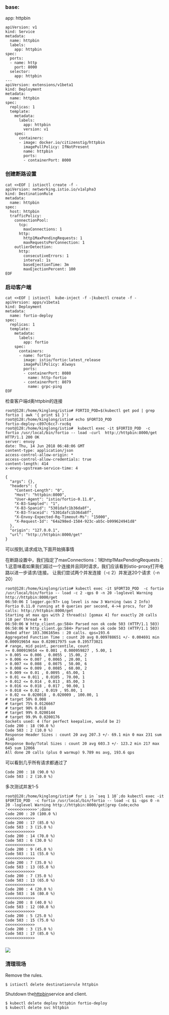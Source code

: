 ### base:

app: httpbin

```
apiVersion: v1
kind: Service
metadata:
  name: httpbin
  labels:
    app: httpbin
spec:
  ports:
  - name: http
    port: 8000
  selector:
    app: httpbin
---
apiVersion: extensions/v1beta1
kind: Deployment
metadata:
  name: httpbin
spec:
  replicas: 1
  template:
    metadata:
      labels:
        app: httpbin
        version: v1
    spec:
      containers:
      - image: docker.io/citizenstig/httpbin
        imagePullPolicy: IfNotPresent
        name: httpbin
        ports:
        - containerPort: 8000
```

### 创建断路设置

```
cat <<EOF | istioctl create -f -
apiVersion: networking.istio.io/v1alpha3
kind: DestinationRule
metadata:
  name: httpbin
spec:
  host: httpbin
  trafficPolicy:
    connectionPool:
      tcp:
        maxConnections: 1
      http:
        http1MaxPendingRequests: 1
        maxRequestsPerConnection: 1
    outlierDetection:
      http:
        consecutiveErrors: 1
        interval: 1s
        baseEjectionTime: 3m
        maxEjectionPercent: 100
EOF
```

### 启动客户端

```
cat <<EOF | istioctl  kube-inject -f -|kubectl create -f -
apiVersion: apps/v1beta1
kind: Deployment
metadata:
  name: fortio-deploy
spec:
  replicas: 1
  template:
    metadata:
      labels:
        app: fortio
    spec:
      containers:
      - name: fortio
        image: istio/fortio:latest_release
        imagePullPolicy: Always
        ports:
        - containerPort: 8080
          name: http-fortio
        - containerPort: 8079
          name: grpc-ping
EOF
```

检查客户端d奥httpbin的连接

```
root@128:/home/kinglong/istio# FORTIO_POD=$(kubectl get pod | grep fortio | awk '{ print $1 }')
root@128:/home/kinglong/istio# echo $FORTIO_POD
fortio-deploy-c897c6cc7-rxc6q
root@128:/home/kinglong/istio#  kubectl exec -it $FORTIO_POD  -c fortio /usr/local/bin/fortio -- load -curl  http://httpbin:8000/get
HTTP/1.1 200 OK
server: envoy
date: Thu, 14 Jun 2018 06:48:06 GMT
content-type: application/json
access-control-allow-origin: *
access-control-allow-credentials: true
content-length: 414
x-envoy-upstream-service-time: 4

{
  "args": {},
  "headers": {
    "Content-Length": "0",
    "Host": "httpbin:8000",
    "User-Agent": "istio/fortio-0.11.0",
    "X-B3-Sampled": "1",
    "X-B3-Spanid": "5301dafc1b36da8f",
    "X-B3-Traceid": "5301dafc1b36da8f",
    "X-Envoy-Expected-Rq-Timeout-Ms": "15000",
    "X-Request-Id": "64a298ed-1584-923c-ab5c-b999624941d8"
  },
  "origin": "127.0.0.1",
  "url": "http://httpbin:8000/get"
}
```

可以按到,请求成功,下面开始搞事情

在断路设置中，我们指定了maxConnections：1和http1MaxPendingRequests：1.这意味着如果我们超过一个连接并且同时请求，我们应该看到istio-proxy打开电路以进一步请求/连接。 让我们尝试两个并发连接（-c 2）并发送20个请求（-n 20）

```
root@128:/home/kinglong/istio# kubectl exec -it $FORTIO_POD  -c fortio /usr/local/bin/fortio -- load -c 2 -qps 0 -n 20 -loglevel Warning http://httpbin:8000/get
06:50:06 I logger.go:97> Log level is now 3 Warning (was 2 Info)
Fortio 0.11.0 running at 0 queries per second, 4->4 procs, for 20 calls: http://httpbin:8000/get
Starting at max qps with 2 thread(s) [gomax 4] for exactly 20 calls (10 per thread + 0)
06:50:06 W http_client.go:584> Parsed non ok code 503 (HTTP/1.1 503)
06:50:06 W http_client.go:584> Parsed non ok code 503 (HTTP/1.1 503)
Ended after 103.306165ms : 20 calls. qps=193.6
Aggregated Function Time : count 20 avg 0.009788651 +/- 0.004691 min 0.000919654 max 0.020017975 sum 0.195773021
# range, mid point, percentile, count
>= 0.000919654 <= 0.001 , 0.000959827 , 5.00, 1
> 0.005 <= 0.006 , 0.0055 , 15.00, 2
> 0.006 <= 0.007 , 0.0065 , 20.00, 1
> 0.007 <= 0.008 , 0.0075 , 50.00, 6
> 0.008 <= 0.009 , 0.0085 , 60.00, 2
> 0.009 <= 0.01 , 0.0095 , 65.00, 1
> 0.01 <= 0.011 , 0.0105 , 70.00, 1
> 0.012 <= 0.014 , 0.013 , 85.00, 3
> 0.016 <= 0.018 , 0.017 , 90.00, 1
> 0.018 <= 0.02 , 0.019 , 95.00, 1
> 0.02 <= 0.020018 , 0.020009 , 100.00, 1
# target 50% 0.008
# target 75% 0.0126667
# target 90% 0.018
# target 99% 0.0200144
# target 99.9% 0.0200176
Sockets used: 4 (for perfect keepalive, would be 2)
Code 200 : 18 (90.0 %)
Code 503 : 2 (10.0 %)
Response Header Sizes : count 20 avg 207.3 +/- 69.1 min 0 max 231 sum 4146
Response Body/Total Sizes : count 20 avg 603.3 +/- 123.2 min 217 max 645 sum 12066
All done 20 calls (plus 0 warmup) 9.789 ms avg, 193.6 qps
```

可以看到几乎所有请求都通过了

```
Code 200 : 18 (90.0 %)
Code 503 : 2 (10.0 %)
```

多次测试并发1-5

    root@128:/home/kinglong/istio# for i in `seq 1 10`;do kubectl exec -it $FORTIO_POD  -c fortio /usr/local/bin/fortio -- load -c $i -qps 0 -n 20 -loglevel Warning http://httpbin:8000/get|grep Code;echo '<<<<<<>>>>>>>';done
    Code 200 : 20 (100.0 %)
    <<<<<<>>>>>>>
    Code 200 : 17 (85.0 %)
    Code 503 : 3 (15.0 %)
    <<<<<<>>>>>>>
    Code 200 : 14 (70.0 %)
    Code 503 : 6 (30.0 %)
    <<<<<<>>>>>>>
    Code 200 : 9 (45.0 %)
    Code 503 : 11 (55.0 %)
    <<<<<<>>>>>>>
    Code 200 : 7 (35.0 %)
    Code 503 : 13 (65.0 %)
    <<<<<<>>>>>>>
    Code 200 : 7 (35.0 %)
    Code 503 : 13 (65.0 %)
    <<<<<<>>>>>>>
    Code 200 : 4 (20.0 %)
    Code 503 : 16 (80.0 %)
    <<<<<<>>>>>>>
    Code 200 : 8 (40.0 %)
    Code 503 : 12 (60.0 %)
    <<<<<<>>>>>>>
    Code 200 : 5 (25.0 %)
    Code 503 : 15 (75.0 %)
    <<<<<<>>>>>>>
    Code 200 : 3 (15.0 %)
    Code 503 : 17 (85.0 %)
    <<<<<<>>>>>>>

### ![](/assets/testCODEimport.png)

### 

### 清理现场

Remove the rules.

```
$ istioctl delete destinationrule httpbin
```

Shutdown the[httpbin](https://github.com/istio/istio/tree/release-0.8/samples/httpbin)service and client.

```
$ kubectl delete deploy httpbin fortio-deploy
$ kubectl delete svc httpbin
```



